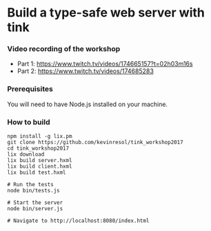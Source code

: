 # Build a type-safe web server with tink

### Video recording of the workshop

- Part 1: https://www.twitch.tv/videos/174665157?t=02h03m16s
- Part 2: https://www.twitch.tv/videos/174685283

### Prerequisites

You will need to have Node.js installed on your machine.

### How to build

```
npm install -g lix.pm
git clone https://github.com/kevinresol/tink_workshop2017
cd tink_workshop2017
lix download
lix build server.hxml
lix build client.hxml
lix build test.hxml

# Run the tests
node bin/tests.js

# Start the server
node bin/server.js

# Navigate to http://localhost:8080/index.html
```